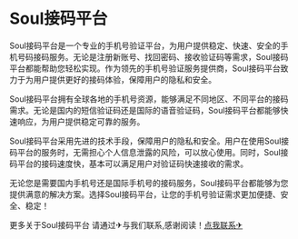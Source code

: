 # Soul接码平台

Soul接码平台是一个专业的手机号验证平台，为用户提供稳定、快速、安全的手机号码接码服务。无论是注册新账号、找回密码、接收验证码等需求，Soul接码平台都能帮助您轻松实现。作为领先的手机号验证服务提供商，Soul接码平台致力于为用户提供更好的接码体验，保障用户的隐私和安全。

Soul接码平台拥有全球各地的手机号资源，能够满足不同地区、不同平台的接码需求。无论是国内的短信验证码还是国际的语音验证码，Soul接码平台都能够快速响应，为用户提供稳定可靠的服务。

Soul接码平台采用先进的技术手段，保障用户的隐私和安全。用户在使用Soul接码平台的服务时，无需担心个人信息泄露的风险，可以放心使用。同时，Soul接码平台的接码速度快，基本可以满足用户对验证码快速接收的需求。

无论您是需要国内手机号还是国际手机号的接码服务，Soul接码平台都能够为您提供满意的解决方案。选择Soul接码平台，让您的手机号验证需求更加便捷、安全、稳定！

更多关于Soul接码平台 请通过✈与我们联系,感谢阅读！[点我联系✈](https://blog.G208.com)